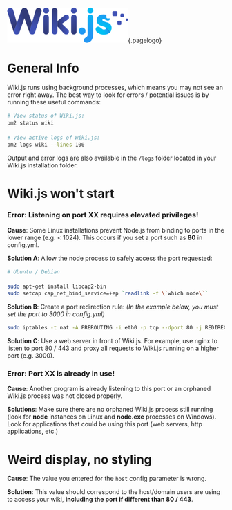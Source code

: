 <!-- TITLE: Troubleshooting -->
<!-- SUBTITLE: A collection of common issues / errors and their possible solutions. -->
![Wiki.js](/uploads/page-icons/logo.png "Logo"){.pagelogo}

# General Info
Wiki.js runs using background processes, which means you may not see an error right away. The best way to look for errors / potential issues is by running these useful commands:

```sh
# View status of Wiki.js:
pm2 status wiki

# View active logs of Wiki.js:
pm2 logs wiki --lines 100
```

Output and error logs are also available in the `/logs` folder located in your Wiki.js installation folder.

# Wiki.js won't start
### Error: Listening on port XX requires elevated privileges!

**Cause**: Some Linux installations prevent Node.js from binding to ports in the lower range (e.g. < 1024). This occurs if you set a port such as **80** in config.yml.

**Solution A**: Allow the node process to safely access the port requested:
```sh
# Ubuntu / Debian

sudo apt-get install libcap2-bin
sudo setcap cap_net_bind_service=+ep `readlink -f \`which node\``
```

**Solution B**: Create a port redirection rule: *(In the example below, you must set the port to 3000 in config.yml)*
```sh
sudo iptables -t nat -A PREROUTING -i eth0 -p tcp --dport 80 -j REDIRECT --to-port 3000
```

**Solution C**: Use a web server in front of Wiki.js. For example, use nginx to listen to port 80 / 443 and proxy all requests to Wiki.js running on a higher port (e.g. 3000).

### Error: Port XX is already in use!

**Cause**: Another program is already listening to this port or an orphaned Wiki.js process was not closed properly.

**Solutions**: Make sure there are no orphaned Wiki.js process still running (look for **node** instances on Linux and **node.exe** processes on Windows). Look for applications that could be using this port (web servers, http applications, etc.)

# Weird display, no styling
**Cause**: The value you entered for the `host` config parameter is wrong.

**Solution**: This value should correspond to the host/domain users are using to access your wiki, **including the port if different than 80 / 443**.